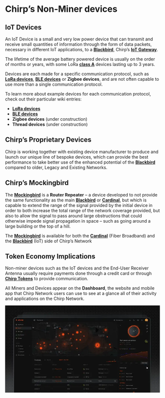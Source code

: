 # Chirp’s Non-Miner devices

## IoT Devices

An IoT Device is a small and very low power device that can transmit and receive small quantities of information through the form of data packets, necessary in different IoT applications, to a **[Blackbird](Blackbird/Blackbird.md)**, Chirp’s **[IoT Gateway](docs/IoT-Protocols/LoRa/LoRa-Hardware.md)**. 

The lifetime of the average battery powered device is usually on the order of months or years, with some LoRa **[class A](docs/IoT-Protocols/LoRa/LoRa-classes.md)** devices lasting up to 3 years. 

Devices are each made for a specific communication protocol, such as **[LoRa devices](docs/IoT-Protocols/LoRa/LoRa-Hardware.md)**, **[BLE devices](docs/Hardware/BLE-devices.md)** or **Zigbee devices**, and are not often capable to use more than a single communication protocol.

To learn more about example devices for each communication protocol, check out their particular wiki entries:

-	**[LoRa devices](docs/IoT-Protocols/LoRa/LoRa-Hardware.md)**
-	**[BLE devices](docs/Hardware/BLE-devices.md)**
-	**Zigbee devices** (under construction)
-	**Thread devices** (under construction)

## Chirp’s Proprietary Devices

Chirp is working together with existing device manufacturer to produce and launch our unique line of bespoke devices, which can provide the best performance to take better use of the enhanced potential of the **[Blackbird](Blackbird/Blackbird.md)** compared to older, Legacy and Existing Networks. 

## Chirp’s Mockingbird

The **[Mockingbird](Mockingbird.md)** is a **Router Repeater** – a device developed to not provide the same functionality as the main **[Blackbird](Blackbird/Blackbird.md)** or **[Cardinal](docs/Hardware/Cardinal.md)**, but which is capable to extend the range of the signal provided by the initial device in order to both increase the total range of the network coverage provided, but also to allow the signal to pass around large obstructions that could otherwise impede signal propagation in space – such as going around a large building or the top of a hill.

The **[Mockingbird](Mockingbird.md)** is available for both the **[Cardinal](docs/Hardware/Cardinal.md)** (Fiber Broadband) and the **[Blackbird](Blackbird/Blackbird.md)** (IoT) side of Chirp’s Network

## Token Economy Implications

Non-miner devices such as the IoT devices and the End-User Receiver Antenna usually require payments done through a credit card or through **[Chirp Tokens](docs/Chirp-Tokens/chirp-tokens.md)** to provide communication. 

All Miners and Devices appear on the **Dashboard**, the website and mobile app that Chirp Network users can use to see at a glance all of their activity and applications on the Chirp Network. 

![Dashboard](dashboard.png)

